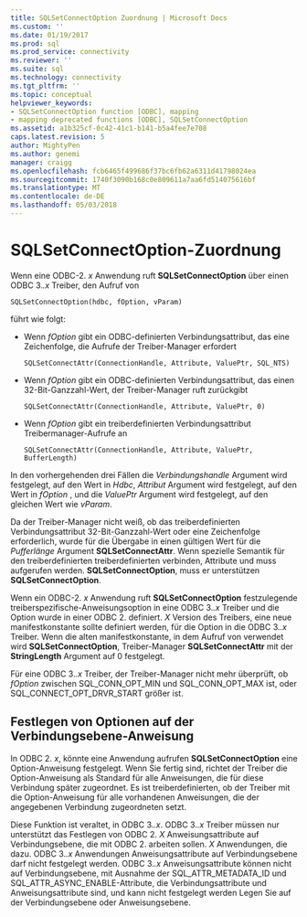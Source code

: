 ```yaml
---
title: SQLSetConnectOption Zuordnung | Microsoft Docs
ms.custom: ''
ms.date: 01/19/2017
ms.prod: sql
ms.prod_service: connectivity
ms.reviewer: ''
ms.suite: sql
ms.technology: connectivity
ms.tgt_pltfrm: ''
ms.topic: conceptual
helpviewer_keywords:
- SQLSetConnectOption function [ODBC], mapping
- mapping deprecated functions [ODBC], SQLSetConnectOption
ms.assetid: a1b325cf-0c42-41c1-b141-b5a4fee7e708
caps.latest.revision: 5
author: MightyPen
ms.author: genemi
manager: craigg
ms.openlocfilehash: fcb6465f499686f37bc6fb62a6311d41798024ea
ms.sourcegitcommit: 1740f3090b168c0e809611a7aa6fd514075616bf
ms.translationtype: MT
ms.contentlocale: de-DE
ms.lasthandoff: 05/03/2018
---
```

# <a name="sqlsetconnectoption-mapping"></a>SQLSetConnectOption-Zuordnung
Wenn eine ODBC-2. *x* Anwendung ruft **SQLSetConnectOption** über einen ODBC 3.*.x* Treiber, den Aufruf von  
  
```  
SQLSetConnectOption(hdbc, fOption, vParam)  
```  
  
 führt wie folgt:  
  
-   Wenn *fOption* gibt ein ODBC-definierten Verbindungsattribut, das eine Zeichenfolge, die Aufrufe der Treiber-Manager erfordert  
  
    ```  
    SQLSetConnectAttr(ConnectionHandle, Attribute, ValuePtr, SQL_NTS)  
    ```  
  
-   Wenn *fOption* gibt ein ODBC-definierten Verbindungsattribut, das einen 32-Bit-Ganzzahl-Wert, der Treiber-Manager ruft zurückgibt  
  
    ```  
    SQLSetConnectAttr(ConnectionHandle, Attribute, ValuePtr, 0)  
    ```  
  
-   Wenn *fOption* gibt ein treiberdefinierten Verbindungsattribut Treibermanager-Aufrufe an  
  
    ```  
    SQLSetConnectAttr(ConnectionHandle, Attribute, ValuePtr, BufferLength)  
    ```  
  
 In den vorhergehenden drei Fällen die *Verbindungshandle* Argument wird festgelegt, auf den Wert in *Hdbc*, *Attribut* Argument wird festgelegt, auf den Wert in *fOption* , und die *ValuePtr* Argument wird festgelegt, auf den gleichen Wert wie *vParam*.  
  
 Da der Treiber-Manager nicht weiß, ob das treiberdefinierten Verbindungsattribut 32-Bit-Ganzzahl-Wert oder eine Zeichenfolge erforderlich, wurde für die Übergabe in einen gültigen Wert für die *Pufferlänge* Argument **SQLSetConnectAttr**. Wenn spezielle Semantik für den treiberdefinierten treiberdefinierten verbinden, Attribute und muss aufgerufen werden. **SQLSetConnectOption**, muss er unterstützen **SQLSetConnectOption**.  
  
 Wenn ein ODBC-2. *x* Anwendung ruft **SQLSetConnectOption** festzulegende treiberspezifische-Anweisungsoption in eine ODBC 3.*.x* Treiber und die Option wurde in einer ODBC 2. definiert. *X* Version des Treibers, eine neue manifestkonstante sollte definiert werden, für die Option in die ODBC 3.*.x* Treiber. Wenn die alten manifestkonstante, in dem Aufruf von verwendet wird **SQLSetConnectOption**, Treiber-Manager **SQLSetConnectAttr** mit der **StringLength** Argument auf 0 festgelegt.  
  
 Für eine ODBC 3.*.x* Treiber, der Treiber-Manager nicht mehr überprüft, ob *fOption* zwischen SQL_CONN_OPT_MIN und SQL_CONN_OPT_MAX ist, oder SQL_CONNECT_OPT_DRVR_START größer ist.  
  
## <a name="setting-statement-options-on-the-connection-level"></a>Festlegen von Optionen auf der Verbindungsebene-Anweisung  
 In ODBC 2. *x*, könnte eine Anwendung aufrufen **SQLSetConnectOption** eine Option-Anweisung festgelegt. Wenn Sie fertig sind, richtet der Treiber die Option-Anweisung als Standard für alle Anweisungen, die für diese Verbindung später zugeordnet. Es ist treiberdefinierten, ob der Treiber mit die Option-Anweisung für alle vorhandenen Anweisungen, die der angegebenen Verbindung zugeordneten setzt.  
  
 Diese Funktion ist veraltet, in ODBC 3.*.x*. ODBC 3.*.x* Treiber müssen nur unterstützt das Festlegen von ODBC 2. *X* Anweisungsattribute auf Verbindungsebene, die mit ODBC 2. arbeiten sollen. *X* Anwendungen, die dazu. ODBC 3.*.x* Anwendungen Anweisungsattribute auf Verbindungsebene darf nicht festgelegt werden. ODBC 3.*.x* Anweisungsattribute können nicht auf Verbindungsebene, mit Ausnahme der SQL_ATTR_METADATA_ID und SQL_ATTR_ASYNC_ENABLE-Attribute, die Verbindungsattribute und Anweisungsattribute sind, und kann nicht festgelegt werden Legen Sie auf der Verbindungsebene oder Anweisungsebene.
